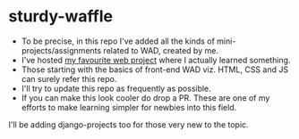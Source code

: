 # sturdy-waffle
- To be precise, in this repo I've added all the kinds of mini-projects/assignments related to WAD, created by me.  
- I've hosted [my favourite web project](https://atharva01903.github.io/sturdy-waffle/) where I actually learned something. 
- Those starting with the basics of front-end WAD viz. HTML, CSS and JS can surely refer this repo. 
- I'll try to update this repo as frequently as possible. 
- If you can make this look cooler do drop a PR. These are one of my efforts to make learning simpler for newbies into this field.

I'll be adding django-projects too for those very new to the topic. 

